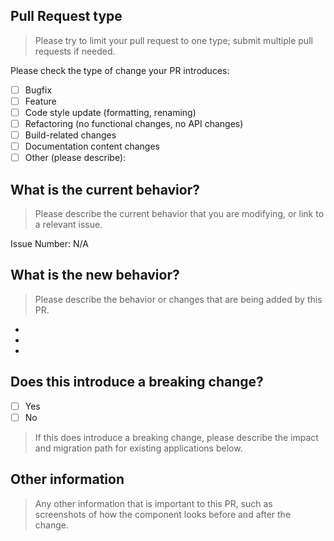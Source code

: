 ## Pull Request type
> Please try to limit your pull request to one type; submit multiple pull requests if needed. 

Please check the type of change your PR introduces:

- [ ] Bugfix
- [ ] Feature
- [ ] Code style update (formatting, renaming)
- [ ] Refactoring (no functional changes, no API changes)
- [ ] Build-related changes
- [ ] Documentation content changes
- [ ] Other (please describe):

## What is the current behavior?
> Please describe the current behavior that you are modifying, or link to a relevant issue.

Issue Number: N/A

## What is the new behavior?
> Please describe the behavior or changes that are being added by this PR.

-
-
-

## Does this introduce a breaking change?

- [ ] Yes
- [ ] No

>  If this does introduce a breaking change, please describe the impact and migration path for existing applications below.

## Other information
>  Any other information that is important to this PR, such as screenshots of how the component looks before and after the change.
